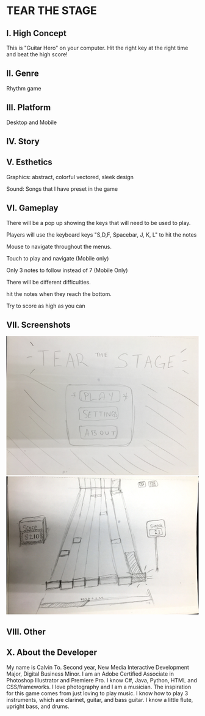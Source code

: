 # TEAR THE STAGE

## I. High Concept
This is "Guitar Hero" on your computer. Hit the right key at the right time and beat the high score!


## II. Genre
Rhythm game


## III. Platform
Desktop and Mobile



## IV. Story



## V. Esthetics
Graphics: abstract, colorful vectored, sleek design

Sound: Songs that I have preset in the game

## VI. Gameplay
There will be a pop up showing the keys that will need to be used to play.

Players will use the keyboard keys "S,D,F, Spacebar, J, K, L" to hit the notes 

Mouse to navigate throughout the menus.

Touch to play and navigate (Mobile only)

Only 3 notes to follow instead of 7 (Mobile Only)

There will be different difficulties.

hit the notes when they reach the bottom.

Try to score as high as you can

## VII. Screenshots
![alt text](https://github.com/calvintoes/IGME230/blob/master/IMG_0906.jpg)
![alt text](https://github.com/calvintoes/IGME230/blob/master/game_visual1.JPG)

## VIII. Other



## X. About the Developer
My name is Calvin To. Second year, New Media Interactive Development Major, Digital Business Minor. I am an Adobe Certified Associate in Photoshop Illustrator and Premiere Pro. I know C#, Java, Python, HTML and CSS/frameworks. I love photography and I am a musician. The inspiration for this game comes from just loving to play music. I know how to play 3 instruments, which are clarinet, guitar, and bass guitar. I know a little flute, upright bass, and drums.
